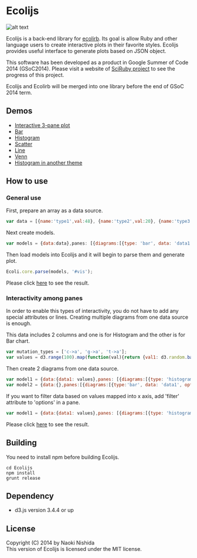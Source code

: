 Ecolijs
=======

![alt text](https://dl.dropboxusercontent.com/u/47978121/gsoc/top.png)

Ecolijs is a back-end library for [ecolirb](https://github.com/domitry/ecolirb). Its goal is allow Ruby and other language users to create interactive plots in their favorite styles. Ecolijs provides useful interface to generate plots based on JSON object.

This software has been developed as a product in Google Summer of Code 2014 (GSoC2014). Please visit a website of [SciRuby project](http://sciruby.com/blog/) to see the progress of this project.

Ecolijs and Ecolirb will be merged into one library before the end of GSoC 2014 term. 

## Demos
* [Interactive 3-pane plot](http://www.domitry.com/gsoc/multi_pane2.html)
* [Bar](http://bl.ocks.org/domitry/2f53781449025f772676)
* [Histogram](http://bl.ocks.org/domitry/f0e3f5c91cb83d8d715e)
* [Scatter](http://bl.ocks.org/domitry/308e27d8d12c1374e61f)
* [Line](http://bl.ocks.org/domitry/e9a914b78f3a576ed3bb)
* [Venn](http://bl.ocks.org/domitry/d70dff56885218c7ad9a)
* [Histogram in another theme](http://bl.ocks.org/domitry/f215d5ff3bd3f5fec2ad)

## How to use
### General use
First, prepare an array as a data source.

```javascript
var data = [{name:'type1',val:48}, {name:'type2',val:20}, {name:'type3',val:4}, {name:'type4',val:12}, {name:'type5',val:22}];
```

Next create models. 

```javascript
var models = {data:data},panes: [{diagrams:[{type: 'bar', data: 'data1', options: {x:'name', y:'val1'}}],options:{width:500, height:500, xrange: ['type1','type2','type3','type4','type5'], yrange: [0,50]}}]};
```

Then load models into Ecolijs and it will begin to parse them and generate plot.

```javascript
Ecoli.core.parse(models, '#vis');
```

Please click [here](http://bl.ocks.org/domitry/2f53781449025f772676) to see the result.

### Interactivity among panes
In order to enable this types of interactivity, you do not have to add any special attributes or lines. Creating multiple diagrams from one data source is enough.

This data includes 2 columns and one is for Histogram and the other is for Bar chart. 

```javascript
var mutation_types = ['c->a', 'g->a', 't->a'];
var values = d3.range(100).map(function(val){return {val1: d3.random.bates(10)(val), mutation_type: (val>50? mutation_types[0] : mutation_types[1])};});
```

Then create 2 diagrams from one data source.

```javascript
var model1 = {data:{data1: values},panes: [{diagrams:[{type: 'histogram', data: 'data1', options: {value:'val1'}}], options:{xrange: [0,1], yrange: [0,30]}}]};
var model2 = {data:{},panes:[{diagrams:[{type:'bar', data: 'data1', options: {value:'mutation_type'}}],options:{xrange:['c->a', 'g->a', 't->a'], yrange: [0,100]}]};
```

If you want to filter data based on values mapped into x axis, add 'filter' attribute to 'options' in a pane.

```javascript
var model1 = {data:{data1: values},panes: [{diagrams:[{type: 'histogram', data: 'data1', options: {value:'val1'}}], filter: {target: 'x'}, options:{xrange: [0,1], yrange: [0,30]}}]};
```

Please click [here](http://www.domitry.com/gsoc/multi_pane2.html) to see the result.

## Building
You need to install npm before building Ecolijs.

```shell:
cd Ecolijs
npm install
grunt release
```

## Dependency
* d3.js version 3.4.4 or up

## License
Copyright (C) 2014 by Naoki Nishida  
This version of Ecolijs is licensed under the MIT license.
